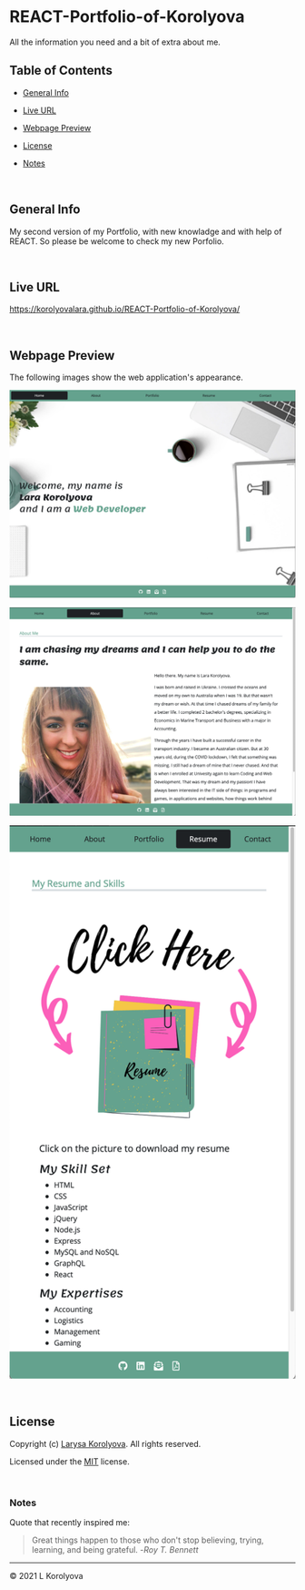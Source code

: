# REACT-Portfolio-of-Korolyova
All the information you need and a bit of extra about me.
## Table of Contents
* [General Info](#general-info)
* [Live URL](#live-url)
* [Webpage Preview](#webpage-preview)
* [License](#license)

* [Notes](#notes)

<br>

## General Info
My second version of my Portfolio, with new knowladge and with help of REACT.
So please be welcome to check my new Porfolio. 

<br>

## Live URL
https://korolyovalara.github.io/REACT-Portfolio-of-Korolyova/

<br>

## Webpage Preview
The following images show the web application's appearance.

![Home Screen](/public/images/previewHome.png)

![Website Preview](/public/images/previewWebsite.png)

![Home Screen Mobile](/public/images/previewMobile.png)



<br>

## License
Copyright (c) [Larysa Korolyova](https://www.linkedin.com/in/korolyova/). All rights reserved.

Licensed under the [MIT](https://github.com/KorolyovaLara/E-Commerce-Back-End/blob/main/LICENSE) license.

<br>

### Notes

Quote that recently inspired me:

> Great things happen to those who don't stop believing, trying, learning, and being grateful. -_Roy T. Bennett_

---
© 2021 L Korolyova
